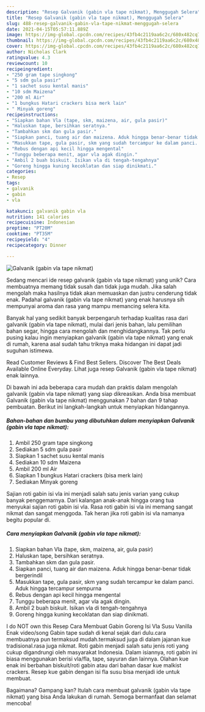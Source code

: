 ```yaml
---
description: "Resep Galvanik (gabin vla tape nikmat), Menggugah Selera"
title: "Resep Galvanik (gabin vla tape nikmat), Menggugah Selera"
slug: 488-resep-galvanik-gabin-vla-tape-nikmat-menggugah-selera
date: 2021-04-15T05:57:11.889Z
image: https://img-global.cpcdn.com/recipes/43fb4c2119aa6c2c/680x482cq70/galvanik-gabin-vla-tape-nikmat-foto-resep-utama.jpg
thumbnail: https://img-global.cpcdn.com/recipes/43fb4c2119aa6c2c/680x482cq70/galvanik-gabin-vla-tape-nikmat-foto-resep-utama.jpg
cover: https://img-global.cpcdn.com/recipes/43fb4c2119aa6c2c/680x482cq70/galvanik-gabin-vla-tape-nikmat-foto-resep-utama.jpg
author: Nicholas Clark
ratingvalue: 4.3
reviewcount: 10
recipeingredient:
- "250 gram tape singkong"
- "5 sdm gula pasir"
- "1 sachet susu kental manis"
- "10 sdm Maizena"
- "200 ml Air"
- "1 bungkus Hatari crackers bisa merk lain"
- " Minyak goreng"
recipeinstructions:
- "Siapkan bahan Vla (tape, skm, maizena, air, gula pasir)"
- "Haluskan tape, bersihkan seratnya."
- "Tambahkan skm dan gula pasir."
- "Siapkan panci, tuang air dan maizena. Aduk hingga benar-benar tidak bergerindil"
- "Masukkan tape, gula pasir, skm yang sudah tercampur ke dalam panci. Aduk hingga tercampur sempurna"
- "Rebus dengan api kecil hingga mengental"
- "Tunggu beberapa menit, agar vla agak dingin."
- "Ambil 2 buah biskuit. Isikan vla di tengah-tengahnya"
- "Goreng hingga kuning kecoklatan dan siap dinikmati."
categories:
- Resep
tags:
- galvanik
- gabin
- vla

katakunci: galvanik gabin vla 
nutrition: 141 calories
recipecuisine: Indonesian
preptime: "PT20M"
cooktime: "PT35M"
recipeyield: "4"
recipecategory: Dinner

---
```



![Galvanik (gabin vla tape nikmat)](https://img-global.cpcdn.com/recipes/43fb4c2119aa6c2c/680x482cq70/galvanik-gabin-vla-tape-nikmat-foto-resep-utama.jpg)

Sedang mencari ide resep galvanik (gabin vla tape nikmat) yang unik? Cara membuatnya memang tidak susah dan tidak juga mudah. Jika salah mengolah maka hasilnya tidak akan memuaskan dan justru cenderung tidak enak. Padahal galvanik (gabin vla tape nikmat) yang enak harusnya sih mempunyai aroma dan rasa yang mampu memancing selera kita.

Banyak hal yang sedikit banyak berpengaruh terhadap kualitas rasa dari galvanik (gabin vla tape nikmat), mulai dari jenis bahan, lalu pemilihan bahan segar, hingga cara mengolah dan menghidangkannya. Tak perlu pusing kalau ingin menyiapkan galvanik (gabin vla tape nikmat) yang enak di rumah, karena asal sudah tahu triknya maka hidangan ini dapat jadi suguhan istimewa.

Read Customer Reviews &amp; Find Best Sellers. Discover The Best Deals Available Online Everyday. Lihat juga resep Galvanik (gabin vla tape nikmat) enak lainnya.


Di bawah ini ada beberapa cara mudah dan praktis dalam mengolah galvanik (gabin vla tape nikmat) yang siap dikreasikan. Anda bisa membuat Galvanik (gabin vla tape nikmat) menggunakan 7 bahan dan 9 tahap pembuatan. Berikut ini langkah-langkah untuk menyiapkan hidangannya.

<!--inarticleads1-->

##### Bahan-bahan dan bumbu yang dibutuhkan dalam menyiapkan Galvanik (gabin vla tape nikmat):

1. Ambil 250 gram tape singkong
1. Sediakan 5 sdm gula pasir
1. Siapkan 1 sachet susu kental manis
1. Sediakan 10 sdm Maizena
1. Ambil 200 ml Air
1. Siapkan 1 bungkus Hatari crackers (bisa merk lain)
1. Sediakan  Minyak goreng


Sajian roti gabin isi vla ini menjadi salah satu jenis varian yang cukup banyak penggemarnya. Dari kalangan anak-anak hingga orang tua menyukai sajian roti gabin isi vla. Rasa roti gabin isi vla ini memang sangat nikmat dan sangat menggoda. Tak heran jika roti gabin isi vla namanya begitu popular di. 

<!--inarticleads2-->

##### Cara menyiapkan Galvanik (gabin vla tape nikmat):

1. Siapkan bahan Vla (tape, skm, maizena, air, gula pasir)
1. Haluskan tape, bersihkan seratnya.
1. Tambahkan skm dan gula pasir.
1. Siapkan panci, tuang air dan maizena. Aduk hingga benar-benar tidak bergerindil
1. Masukkan tape, gula pasir, skm yang sudah tercampur ke dalam panci. Aduk hingga tercampur sempurna
1. Rebus dengan api kecil hingga mengental
1. Tunggu beberapa menit, agar vla agak dingin.
1. Ambil 2 buah biskuit. Isikan vla di tengah-tengahnya
1. Goreng hingga kuning kecoklatan dan siap dinikmati.


I do NOT own this Resep Cara Membuat Gabin Goreng Isi Vla Susu Vanilla Enak video/song Gabin tape sudah di kenal sejak dari dulu.cara membuatnya pun termaksud mudah.termaksud juga di dalam jajanan kue tradisional.rasa juga nikmat. Roti gabin menjadi salah satu jenis roti yang cukup digandrungi oleh masyarakat Indonesia. Dalam isiannya, roti gabin ini biasa menggunakan berisi vla/fla, tape, sayuran dan lainnya. Olahan kue enak ini berbahan biskuit/roti gabin atau dari bahan dasar kue malkist crackers. Resep kue gabin dengan isi fla susu bisa menjadi ide untuk membuat. 

Bagaimana? Gampang kan? Itulah cara membuat galvanik (gabin vla tape nikmat) yang bisa Anda lakukan di rumah. Semoga bermanfaat dan selamat mencoba!
